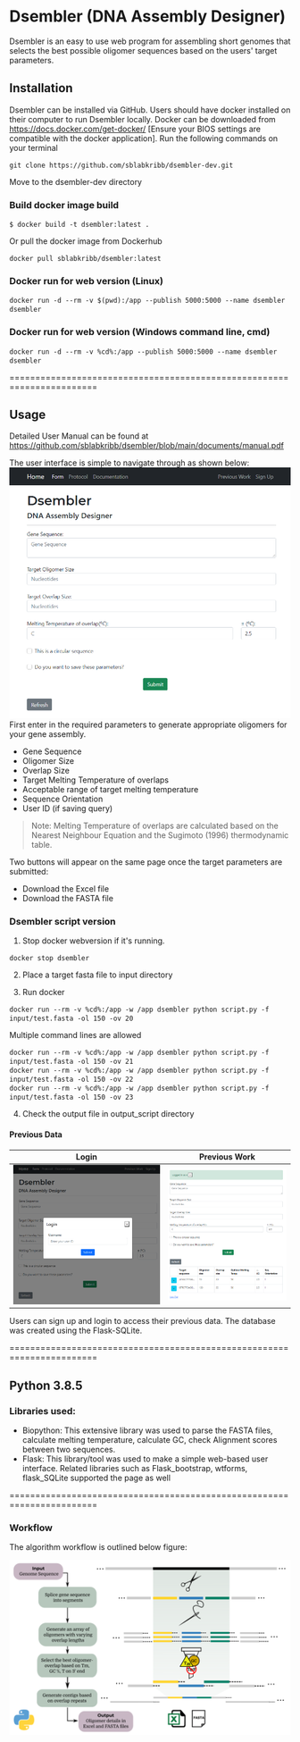 # Dsembler (DNA Assembly Designer)

Dsembler is an easy to use web program for assembling short genomes that selects the best possible oligomer sequences based on the users' target parameters.

## Installation

Dsembler can be installed via GitHub. Users should have docker installed on their computer to run Dsembler locally. Docker can be downloaded from <https://docs.docker.com/get-docker/> [Ensure your BIOS settings are compatible with the docker application]. Run the following commands on your terminal
```
git clone https://github.com/sblabkribb/dsembler-dev.git
```
Move to the dsembler-dev directory

### Build docker image build
```
$ docker build -t dsembler:latest .
```

Or pull the docker image from Dockerhub

```
docker pull sblabkribb/dsembler:latest
```

### Docker run for web version (Linux)

```
docker run -d --rm -v $(pwd):/app --publish 5000:5000 --name dsembler dsembler
```

### Docker run for web version (Windows command line, cmd)

```
docker run -d --rm -v %cd%:/app --publish 5000:5000 --name dsembler dsembler
```
=======================================================================

## Usage

Detailed User Manual can be found at <https://github.com/sblabkribb/dsembler/blob/main/documents/manual.pdf>

The user interface is simple to navigate through as shown below: ![Screenshot](images/main_form.png "Input Page") First enter in the required parameters to generate appropriate oligomers for your gene assembly.

-   Gene Sequence
-   Oligomer Size
-   Overlap Size
-   Target Melting Temperature of overlaps
-   Acceptable range of target melting temperature
-   Sequence Orientation
-   User ID (if saving query)

> Note: Melting Temperature of overlaps are calculated based on the Nearest Neighbour Equation and the Sugimoto (1996) thermodynamic table.

Two buttons will appear on the same page once the target parameters are submitted:

-   Download the Excel file
-   Download the FASTA file

### Dsembler script version

1.   Stop docker webversion if it's running.
```
docker stop dsembler
```
2.   Place a target fasta file to input directory

3.   Run docker

```
docker run --rm -v %cd%:/app -w /app dsembler python script.py -f input/test.fasta -ol 150 -ov 20
```
 
Multiple command lines are allowed

```
docker run --rm -v %cd%:/app -w /app dsembler python script.py -f input/test.fasta -ol 150 -ov 21
docker run --rm -v %cd%:/app -w /app dsembler python script.py -f input/test.fasta -ol 150 -ov 22
docker run --rm -v %cd%:/app -w /app dsembler python script.py -f input/test.fasta -ol 150 -ov 23
```


4. Check the output file in output_script directory


#### Previous Data

|                  Login                   |                      Previous Work                       |
|:----------------------------------------:|:--------------------------------------------------------:|
| ![Screenshot](images/login.png "Login") | ![Screenshot](images/previous_data.png "Previous Work") |

Users can sign up and login to access their previous data. The database was created using the Flask-SQLite.

=======================================================================

## Python 3.8.5

### Libraries used:

-   Biopython: This extensive library was used to parse the FASTA files, calculate melting temperature, calculate GC, check Alignment scores between two sequences.
-   Flask: This library/tool was used to make a simple web-based user interface. Related libraries such as Flask_bootstrap, wtforms, flask_SQLite supported the page as well

=======================================================================

### Workflow

The algorithm workflow is outlined below figure:

![Schematic](images/workflow.png "Algorithm Workflow")
